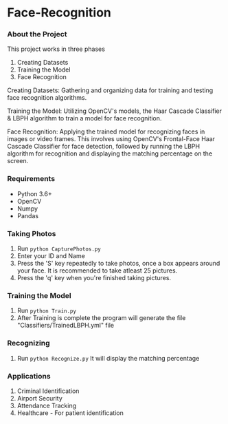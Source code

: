 # Face-Recognition



### About the Project
This project works in three phases
1. Creating Datasets
2. Training the Model
3. Face Recognition


Creating Datasets: Gathering and organizing data for training and testing face recognition algorithms.

Training the Model: Utilizing OpenCV's models, the Haar Cascade Classifier & LBPH algorithm to train a model for face recognition.

Face Recognition: Applying the trained model for recognizing faces in images or video frames. This involves using OpenCV's Frontal-Face Haar Cascade Classifier for face detection, followed by running the LBPH algorithm for recognition and displaying the matching percentage on the screen.


### Requirements

- Python 3.6+
- OpenCV
- Numpy
- Pandas

### Taking Photos
1. Run `python CapturePhotos.py`
2. Enter your ID and Name
3. Press the 'S' key repeatedly to take photos, once a box appears around your face. It is recommended to take atleast 25 pictures.
4. Press the 'q' key when you're finished taking pictures.

### Training the Model
1. Run `python Train.py`
2. After Training is complete the program will generate the file "Classifiers/TrainedLBPH.yml" file

### Recognizing
1. Run `python Recognize.py`
It will display the matching percentage 

### Applications
1. Criminal Identification
2. Airport Security
3. Attendance Tracking
4. Healthcare - For patient identification

